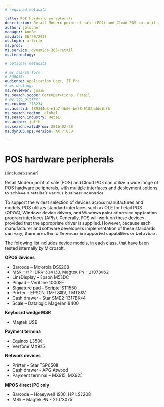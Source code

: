 ```yaml
---
# required metadata

title: POS hardware peripherals
description: Retail Modern point of sale (POS) and Cloud POS can utilize a wide range of POS hardware peripherals, with multiple interfaces and deployment options to achieve a retailer’s various business scenarios. 
author: jblucher
manager: AnnBe
ms.date: 06/20/2017
ms.topic: article
ms.prod: 
ms.service: dynamics-365-retail
ms.technology: 

# optional metadata

# ms.search.form: 
# ROBOTS: 
audience: Application User, IT Pro
# ms.devlang: 
ms.reviewer: josaw
ms.search.scope: CoreOperations, Retail
# ms.tgt_pltfrm: 
ms.custom: 215234
ms.assetid: 1893d4b3-e1b7-4b66-be58-0102addd5b36
ms.search.region: global
ms.search.industry: Retail
ms.author: jeffbl
ms.search.validFrom: 2016-02-28
ms.dyn365.ops.version: AX 7.0.0

---
```


# POS hardware peripherals

[!include[banner](includes/banner.md)]


Retail Modern point of sale (POS) and Cloud POS can utilize a wide range of POS hardware peripherals, with multiple interfaces and deployment options to achieve a retailer’s various business scenarios. 

To support the widest selection of devices across manufactures and models, POS utilizes standard interfaces such as OLE for Retail POS (OPOS), Windows device drivers, and Windows point of service application program interfaces (APIs). Generally, POS will work on these devices provided that the appropriate driver is supplied. However, because each manufacturer and software developer’s implementation of these standards can vary, there are often differences in supported capabilities or behaviors.

The following list includes device models, in each class, that have been tested internally by Microsoft.

**OPOS devices**

-   Barcode – Motorola DS9208
-   MSR – HP IDRA-334133, Magtek PN - 21073062
-   LineDisplay – Epson M58DC
-   Pinpad – Verifone 1000SE
-   Signature pad – Scriptel ST1550
-   Printer – EPSON TM-T88IV, TMT88V
-   Cash drawer – Star SMD2-1317BK44
-   Scale – Datalogic Magellan 8400

**Keyboard wedge MSR**

-   Magtek USB

**Payment terminal**

-   Equinox L3500
-   Verifone MX925

**Network devices**

-   Printer – Star TSP650II
-   Cash drawer – APG Atwood
-   Payment terminal – MX915, MX925

**MPOS direct IPC only**

-   Barcode – Honeywell 1900, HP LS2208
-   MSR – Magtek PN - 21073075




